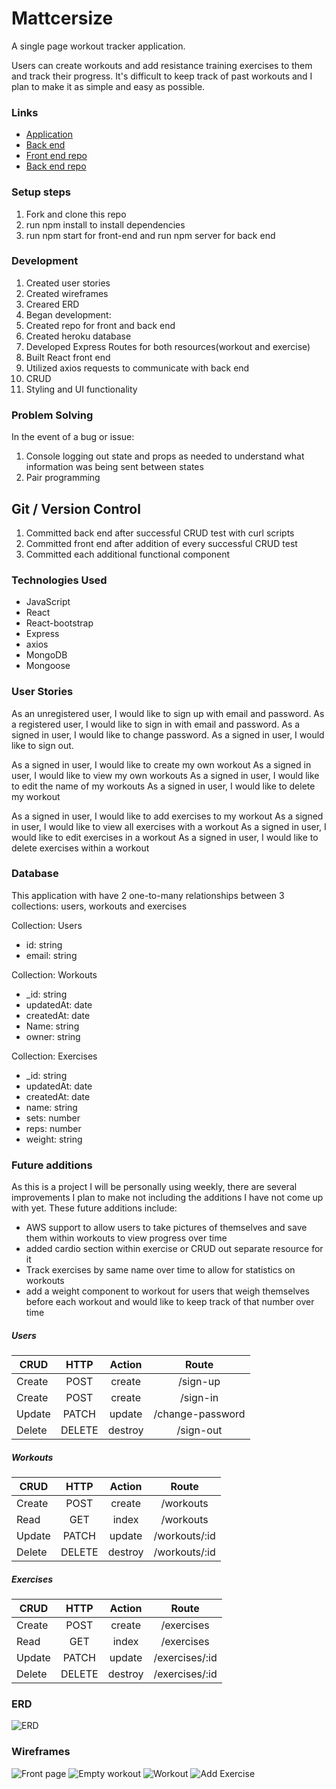 # Mattcersize

A single page workout tracker application.

Users can create workouts and add resistance training exercises to them and
track their progress. It's difficult to keep track of past workouts and I plan
to make it as simple and easy as possible.

### Links

- [Application](https://mtaylor124.github.io/Mattcersize-Client/#/)
- [Back end](https://mattcersize-api.herokuapp.com)
- [Front end repo](https://github.com/MTaylor124/Mattcersize-Client)
- [Back end repo](https://github.com/MTaylor124/Mattcersize-API)

### Setup steps

1. Fork and clone this repo
2. run npm install to install dependencies
3. run npm start for front-end and run npm server for back end


### Development

1. Created user stories
2. Created wireframes
3. Creared ERD
4. Began development:
  1. Created repo for front and back end
  2. Created heroku database
  3. Developed Express Routes for both resources(workout and exercise)
  4. Built React front end
  5. Utilized axios requests to communicate with back end
  6. CRUD
  7. Styling and UI functionality

### Problem Solving
In the event of a bug or issue:
  1. Console logging out state and props as needed to understand what information
     was being sent between states
  2. Pair programming

## Git / Version Control
1. Committed back end after successful CRUD test with curl scripts
2. Committed front end after addition of every successful CRUD test
3. Committed each additional functional component

### Technologies Used
- JavaScript
- React
- React-bootstrap
- Express
- axios
- MongoDB
- Mongoose

### User Stories

As an unregistered user, I would like to sign up with email and password.
As a registered user, I would like to sign in with email and password.
As a signed in user, I would like to change password.
As a signed in user, I would like to sign out.

As a signed in user, I would like to create my own workout
As a signed in user, I would like to view my own workouts
As a signed in user, I would like to edit the name of my workouts
As a signed in user, I would like to delete my workout

As a signed in user, I would like to add exercises to my workout
As a signed in user, I would like to view all exercises with a workout
As a signed in user, I would like to edit exercises in a workout
As a signed in user, I would like to delete exercises within a workout

### Database

This application with have 2 one-to-many relationships between 3 collections: users, workouts and exercises

Collection: Users
- id: string
- email: string

Collection: Workouts
- _id: string
- updatedAt: date
- createdAt: date
- Name: string
- owner: string

Collection: Exercises
- _id: string
- updatedAt: date
- createdAt: date
- name: string
- sets: number
- reps: number
- weight: string

### Future additions

As this is a project I will be personally using weekly, there are several
improvements I plan to make not including the additions I have not
come up with yet. These future additions include:

- AWS support to allow users to take pictures of themselves and save them within
workouts to view progress over time
- added cardio section within exercise or CRUD out separate resource for it
- Track exercises by same name over time to allow for statistics on workouts
- add a weight component to workout for users that weigh themselves before each
workout and would like to keep track of that number over time

##### Users

| CRUD        | HTTP           | Action | Route |
| ------------- |:-------------:| :-----:|:-----:|
| Create      | POST | create | /sign-up |
| Create     | POST      |  create | /sign-in |
| Update | PATCH     |    update | /change-password |
| Delete | DELETE     |    destroy | /sign-out |

##### Workouts

| CRUD        | HTTP           | Action | Route |
| ------------- |:-------------:| :-----:|:-----:|
| Create      | POST | create | /workouts |
| Read     | GET      |  index | /workouts |
| Update | PATCH     |    update | /workouts/:id |
| Delete | DELETE     |    destroy | /workouts/:id |

##### Exercises

| CRUD        | HTTP           | Action | Route |
| ------------- |:-------------:| :-----:|:-----:|
| Create      | POST | create | /exercises |
| Read     | GET      |  index | /exercises |
| Update | PATCH     |    update | /exercises/:id |
| Delete | DELETE     |    destroy | /exercises/:id |

### ERD

![ERD](https://imgur.com/a/vhYn2GE)

### Wireframes

![Front page](https://imgur.com/a/YAOsCsm)
![Empty workout](https://imgur.com/a/GUZaBvI)
![Workout](https://imgur.com/a/K0HfyK2)
![Add Exercise](https://imgur.com/a/JsYaB88)
